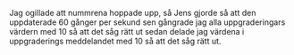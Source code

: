 Jag ogillade att nummrena hoppade upp, så Jens gjorde så att den uppdaterade 60 gånger per sekund sen gångrade jag alla uppgraderingars värdern med 10 så att det såg rätt ut sedan delade jag värdena i uppgraderings meddelandet med 10 så att det såg rätt ut.